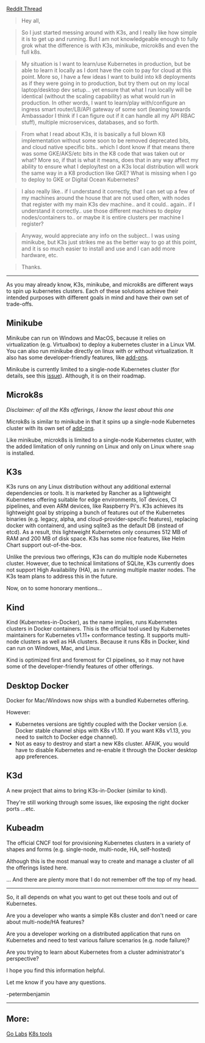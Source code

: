 [Reddit Thread](https://www.reddit.com/r/kubernetes/comments/be0415/k3s_minikube_or_microk8s/)


> Hey all,


>So I just started messing around with K3s, and I really like how simple it is to get up and running. But I am not knowledgeable enough to fully grok what the difference is with K3s, minikube, microk8s and even the full k8s.

>My situation is I want to learn/use Kubernetes in production, but be able to learn it locally as I dont have the coin to pay for cloud at this point. More so, I have a few ideas I want to build into k8 deployments as if they were going in to production, but try them out on my local laptop/desktop dev setup... yet ensure that what I run locally will be identical (without the scaling capability) as what would run in production. In other words, I want to learn/play with/configure an ingress smart router/LB/API gateway of some sort (leaning towards Ambassador I think if I can figure out if it can handle all my API RBAC stuff), multiple microservices, databases, and so forth.

>From what I read about K3s, it is basically a full blown K8 implementation without some soon to be removed deprecated bits, and cloud native specific bits.. which I dont know if that means there was some GKE/AKS/etc bits in the K8 code that was taken out or what? More so, if that is what it means, does that in any way affect my ability to ensure what I deploy/test on a K3s local distribution will work the same way in a K8 production like GKE? What is missing when I go to deploy to GKE or Digital Ocean Kubernetes?

>I also really like.. if I understand it correctly, that I can set up a few of my machines around the house that are not used often, with nodes that register with my main K3s dev machine.. and it could.. again.. if I understand it correctly.. use those different machines to deploy nodes/containers to.. or maybe it is entire clusters per machine I register?



>Anyway, would appreciate any info on the subject.. I was using minikube, but K3s just strikes me as the better way to go at this point, and it is so much easier to install and use and I can add more hardware, etc.

>Thanks.
--------------------------------------------------------------------------------------------------------------------------------
As you may already know, K3s, minikube, and microk8s are different ways to spin up kubernetes clusters. Each of these solutions achieve their intended purposes with different goals in mind and have their own set of trade-offs.

## Minikube

Minikube can run on Windows and MacOS, because it relies on virtualization (e.g. Virtualbox) to deploy a kubernetes cluster in a Linux VM. You can also run minikube directly on linux with or without virtualization. It also has some developer-friendly features, like [add-ons](https://github.com/kubernetes/minikube/blob/master/docs/addons.md).

Minikube is currently limited to a single-node Kubernetes cluster (for details, see this [issue](https://github.com/kubernetes/minikube/issues/94)). Although, it is on their roadmap.

## Microk8s

_Disclaimer: of all the K8s offerings, I know the least about this one_

Microk8s is similar to minikube in that it spins up a single-node Kubernetes cluster with its own set of [add-ons](https://github.com/ubuntu/microk8s#list-of-available-addons).

Like minikube, microk8s is limited to a single-node Kubernetes cluster, with the added limitation of only running on Linux and only on Linux where `snap` is installed.

## K3s

K3s runs on any Linux distribution without any additional external dependencies or tools. It is marketed by Rancher as a lightweight Kubernetes offering suitable for edge environments, IoT devices, CI pipelines, and even ARM devices, like Raspberry Pi's. K3s achieves its lightweight goal by stripping a bunch of features out of the Kubernetes binaries (e.g. legacy, alpha, and cloud-provider-specific features), replacing docker with containerd, and using sqlite3 as the default DB (instead of etcd). As a result, this lightweight Kubernetes only consumes 512 MB of RAM and 200 MB of disk space. K3s has some nice features, like Helm Chart support out-of-the-box.

Unlike the previous two offerings, K3s can do multiple node Kubernetes cluster. However, due to technical limitations of SQLite, K3s currently does not support High Availability (HA), as in running multiple master nodes. The K3s team plans to address this in the future.

Now, on to some honorary mentions...

## Kind

Kind (Kubernetes-in-Docker), as the name implies, runs Kubernetes clusters in Docker containers. This is the official tool used by Kubernetes maintainers for Kubernetes v1.11+ conformance testing. It supports multi-node clusters as well as HA clusters. Because it runs K8s in Docker, kind can run on Windows, Mac, and Linux.

Kind is optimized first and foremost for CI pipelines, so it may not have some of the developer-friendly features of other offerings.

## Desktop Docker

Docker for Mac/Windows now ships with a bundled Kubernetes offering.

However:
- Kubernetes versions are tightly coupled with the Docker version (i.e. Docker stable channel ships with K8s v1.10. If you want K8s v1.13, you need to switch to Docker edge channel).
- Not as easy to destroy and start a new K8s cluster. AFAIK, you would have to disable Kubernetes and re-enable it through the Docker desktop app preferences.

## K3d

A new project that aims to bring K3s-in-Docker (similar to kind).

They're still working through some issues, like exposing the right docker ports ...etc.

## Kubeadm

The official CNCF tool for provisioning Kubernetes clusters in a variety of shapes and forms (e.g. single-node, multi-node, HA, self-hosted)

Although this is the most manual way to create and manage a cluster of all the offerings listed here.

... And there are plenty more that I do not remember off the top of my head.

---


So, it all depends on what you want to get out these tools and out of Kubernetes.

Are you a developer who wants a simple K8s cluster and don't need or care about multi-node/HA features?

Are you a developer working on a distributed application that runs on Kubernetes and need to test various failure scenarios (e.g. node failure)?   

Are you trying to learn about Kubernetes from a cluster administrator's perspective?

I hope you find this information helpful.

Let me know if you have any questions.

-petermbenjamin

------------------------------------------------------------------------------------------------------------------------
## More:
[Go Labs](https://github.com/mkrupczak3/gopherlabs)
[K8s tools](https://github.com/mkrupczak3/K8S-tools-link)
